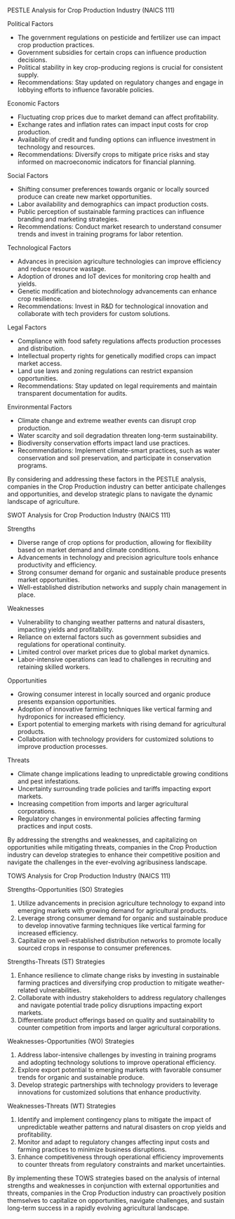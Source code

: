 PESTLE Analysis for Crop Production Industry (NAICS 111)

Political Factors
- The government regulations on pesticide and fertilizer use can impact crop production practices.
- Government subsidies for certain crops can influence production decisions.
- Political stability in key crop-producing regions is crucial for consistent supply.
- Recommendations: Stay updated on regulatory changes and engage in lobbying efforts to influence favorable policies.

Economic Factors
- Fluctuating crop prices due to market demand can affect profitability.
- Exchange rates and inflation rates can impact input costs for crop production.
- Availability of credit and funding options can influence investment in technology and resources.
- Recommendations: Diversify crops to mitigate price risks and stay informed on macroeconomic indicators for financial planning.

Social Factors
- Shifting consumer preferences towards organic or locally sourced produce can create new market opportunities.
- Labor availability and demographics can impact production costs.
- Public perception of sustainable farming practices can influence branding and marketing strategies.
- Recommendations: Conduct market research to understand consumer trends and invest in training programs for labor retention.

Technological Factors
- Advances in precision agriculture technologies can improve efficiency and reduce resource wastage.
- Adoption of drones and IoT devices for monitoring crop health and yields.
- Genetic modification and biotechnology advancements can enhance crop resilience.
- Recommendations: Invest in R&D for technological innovation and collaborate with tech providers for custom solutions.

Legal Factors
- Compliance with food safety regulations affects production processes and distribution.
- Intellectual property rights for genetically modified crops can impact market access.
- Land use laws and zoning regulations can restrict expansion opportunities.
- Recommendations: Stay updated on legal requirements and maintain transparent documentation for audits.

Environmental Factors
- Climate change and extreme weather events can disrupt crop production.
- Water scarcity and soil degradation threaten long-term sustainability.
- Biodiversity conservation efforts impact land use practices.
- Recommendations: Implement climate-smart practices, such as water conservation and soil preservation, and participate in conservation programs.

By considering and addressing these factors in the PESTLE analysis, companies in the Crop Production industry can better anticipate challenges and opportunities, and develop strategic plans to navigate the dynamic landscape of agriculture.

SWOT Analysis for Crop Production Industry (NAICS 111)

Strengths
- Diverse range of crop options for production, allowing for flexibility based on market demand and climate conditions.
- Advancements in technology and precision agriculture tools enhance productivity and efficiency.
- Strong consumer demand for organic and sustainable produce presents market opportunities.
- Well-established distribution networks and supply chain management in place.

Weaknesses
- Vulnerability to changing weather patterns and natural disasters, impacting yields and profitability.
- Reliance on external factors such as government subsidies and regulations for operational continuity.
- Limited control over market prices due to global market dynamics.
- Labor-intensive operations can lead to challenges in recruiting and retaining skilled workers.

Opportunities
- Growing consumer interest in locally sourced and organic produce presents expansion opportunities.
- Adoption of innovative farming techniques like vertical farming and hydroponics for increased efficiency.
- Export potential to emerging markets with rising demand for agricultural products.
- Collaboration with technology providers for customized solutions to improve production processes.

Threats
- Climate change implications leading to unpredictable growing conditions and pest infestations.
- Uncertainty surrounding trade policies and tariffs impacting export markets.
- Increasing competition from imports and larger agricultural corporations.
- Regulatory changes in environmental policies affecting farming practices and input costs.

By addressing the strengths and weaknesses, and capitalizing on opportunities while mitigating threats, companies in the Crop Production industry can develop strategies to enhance their competitive position and navigate the challenges in the ever-evolving agribusiness landscape.

TOWS Analysis for Crop Production Industry (NAICS 111)

Strengths-Opportunities (SO) Strategies
1. Utilize advancements in precision agriculture technology to expand into emerging markets with growing demand for agricultural products.
2. Leverage strong consumer demand for organic and sustainable produce to develop innovative farming techniques like vertical farming for increased efficiency.
3. Capitalize on well-established distribution networks to promote locally sourced crops in response to consumer preferences.

Strengths-Threats (ST) Strategies
1. Enhance resilience to climate change risks by investing in sustainable farming practices and diversifying crop production to mitigate weather-related vulnerabilities.
2. Collaborate with industry stakeholders to address regulatory challenges and navigate potential trade policy disruptions impacting export markets.
3. Differentiate product offerings based on quality and sustainability to counter competition from imports and larger agricultural corporations.

Weaknesses-Opportunities (WO) Strategies
1. Address labor-intensive challenges by investing in training programs and adopting technology solutions to improve operational efficiency.
2. Explore export potential to emerging markets with favorable consumer trends for organic and sustainable produce.
3. Develop strategic partnerships with technology providers to leverage innovations for customized solutions that enhance productivity.

Weaknesses-Threats (WT) Strategies
1. Identify and implement contingency plans to mitigate the impact of unpredictable weather patterns and natural disasters on crop yields and profitability.
2. Monitor and adapt to regulatory changes affecting input costs and farming practices to minimize business disruptions.
3. Enhance competitiveness through operational efficiency improvements to counter threats from regulatory constraints and market uncertainties.

By implementing these TOWS strategies based on the analysis of internal strengths and weaknesses in conjunction with external opportunities and threats, companies in the Crop Production industry can proactively position themselves to capitalize on opportunities, navigate challenges, and sustain long-term success in a rapidly evolving agricultural landscape.

